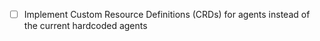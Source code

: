 - [ ] Implement Custom Resource Definitions (CRDs) for agents instead of the current hardcoded agents